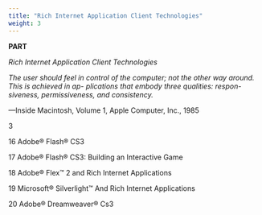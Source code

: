 ```yaml
---
title: "Rich Internet Application Client Technologies"
weight: 3
---
```


**PART**

_Rich Internet Application Client Technologies_

_The user should feel in control of the computer; not the other way around. This is achieved in ap- plications that embody three qualities: respon- siveness, permissiveness, and consistency._

—Inside Macintosh, Volume 1, Apple Computer, Inc., 1985

3

16 Adobe® Flash® CS3

17 Adobe® Flash® CS3: Building an Interactive Game

18 Adobe® Flex™ 2 and Rich Internet Applications

19 Microsoft® Silverlight™ And Rich Internet Applications

20 Adobe® Dreamweaver® Cs3
